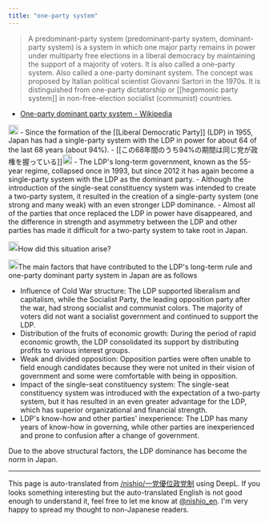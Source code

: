 ```yaml
---
title: "one-party system"
---
```


> A predominant-party system (predominant-party system, dominant-party system) is a system in which one major party remains in power under multiparty free elections in a liberal democracy by maintaining the support of a majority of voters. It is also called a one-party system. Also called a one-party dominant system. The concept was proposed by Italian political scientist Giovanni Sartori in the 1970s. It is distinguished from one-party dictatorship or [[hegemonic party system]] in non-free-election socialist (communist) countries.
- [One-party dominant party system - Wikipedia](https://ja.wikipedia.org/wiki/%E4%B8%80%E5%85%9A%E5%84%AA%E4%BD%8D%E6%94%BF%E5%85%9A%E5%88%B6)

<img src='https://scrapbox.io/api/pages/nishio-en/claude/icon' alt='claude.icon' height="19.5"/>
- Since the formation of the [[Liberal Democratic Party]] (LDP) in 1955, Japan has had a single-party system with the LDP in power for about 64 of the last 68 years (about 94%).
    - [[この68年間のうち94%の期間は同じ党が政権を握っている]]<img src='https://scrapbox.io/api/pages/nishio-en/nishio/icon' alt='nishio.icon' height="19.5"/>
- The LDP's long-term government, known as the 55-year regime, collapsed once in 1993, but since 2012 it has again become a single-party system with the LDP as the dominant party.
- Although the introduction of the single-seat constituency system was intended to create a two-party system, it resulted in the creation of a single-party system (one strong and many weak) with an even stronger LDP dominance.
- Almost all of the parties that once replaced the LDP in power have disappeared, and the difference in strength and asymmetry between the LDP and other parties has made it difficult for a two-party system to take root in Japan.

<img src='https://scrapbox.io/api/pages/nishio-en/nishio/icon' alt='nishio.icon' height="19.5"/>How did this situation arise?

<img src='https://scrapbox.io/api/pages/nishio-en/claude/icon' alt='claude.icon' height="19.5"/>The main factors that have contributed to the LDP's long-term rule and one-party dominant party system in Japan are as follows
- Influence of Cold War structure: The LDP supported liberalism and capitalism, while the Socialist Party, the leading opposition party after the war, had strong socialist and communist colors. The majority of voters did not want a socialist government and continued to support the LDP.
- Distribution of the fruits of economic growth: During the period of rapid economic growth, the LDP consolidated its support by distributing profits to various interest groups.
- Weak and divided opposition: Opposition parties were often unable to field enough candidates because they were not united in their vision of government and some were comfortable with being in opposition.
- Impact of the single-seat constituency system: The single-seat constituency system was introduced with the expectation of a two-party system, but it has resulted in an even greater advantage for the LDP, which has superior organizational and financial strength.
- LDP's know-how and other parties' inexperience: The LDP has many years of know-how in governing, while other parties are inexperienced and prone to confusion after a change of government.

Due to the above structural factors, the LDP dominance has become the norm in Japan.

---
This page is auto-translated from [/nishio/一党優位政党制](https://scrapbox.io/nishio/一党優位政党制) using DeepL. If you looks something interesting but the auto-translated English is not good enough to understand it, feel free to let me know at [@nishio_en](https://twitter.com/nishio_en). I'm very happy to spread my thought to non-Japanese readers.